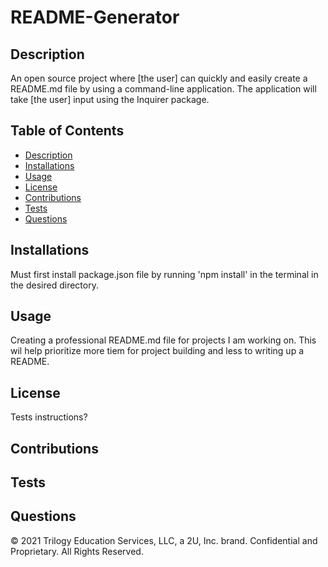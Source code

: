 # README-Generator

  ## Description
  An open source project where [the user] can quickly and easily create a README.md file by using a command-line application. The application will take [the user] input using the Inquirer package.
  ## Table of Contents
  - [Description](#Description)
  - [Installations](#Installations)
  - [Usage](#Usage)
  - [License](#License)
  - [Contributions](#Contributions)
  - [Tests](#Tests)
  - [Questions](#Questions)
  ## Installations
  Must first install package.json file by running 'npm install' in the terminal in the desired directory.  
  ## Usage
  Creating a professional README.md file for projects I am working on. This wil help prioritize more tiem for project building and less to writing up a README.
  ## License
  Tests instructions?
  ## Contributions
  
  ## Tests
  
  ## Questions
  
  
  


  
  © 2021 Trilogy Education Services, LLC, a 2U, Inc. brand. Confidential and Proprietary. All Rights Reserved.
  
